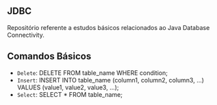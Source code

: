 ## JDBC

Repositório referente a estudos básicos relacionados ao Java Database Connectivity.

## Comandos Básicos

- `Delete`: DELETE FROM table_name WHERE condition;
- `Insert`: INSERT INTO table_name (column1, column2, column3, ...) VALUES (value1, value2, value3, ...);
- `Select`: SELECT * FROM table_name;